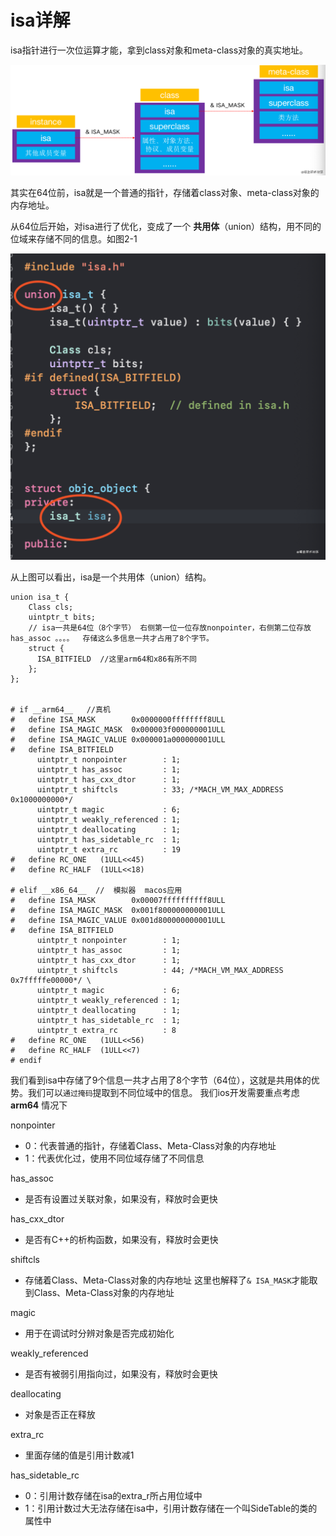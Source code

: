 # isa详解

isa指针进行一次位运算才能，拿到class对象和meta-class对象的真实地址。

![](../.gitbook/assets/image.png)

其实在64位前，isa就是一个普通的指针，存储着class对象、meta-class对象的内存地址。

从64位后开始，对isa进行了优化，变成了一个 **共用体**（union）结构，用不同的位域来存储不同的信息。如图2-1

![&#x56FE;2-1](../.gitbook/assets/image%20%282%29.png)

从上图可以看出，isa是一个共用体（union）结构。

```text
union isa_t {
    Class cls;
    uintptr_t bits;
    // isa一共是64位（8个字节） 右侧第一位一位存放nonpointer，右侧第二位存放has_assoc 。。。。  存储这么多信息一共才占用了8个字节。
    struct {
      ISA_BITFIELD  //这里arm64和x86有所不同
    };
};


# if __arm64__   //真机
#   define ISA_MASK        0x0000000ffffffff8ULL
#   define ISA_MAGIC_MASK  0x000003f000000001ULL
#   define ISA_MAGIC_VALUE 0x000001a000000001ULL
#   define ISA_BITFIELD                                                      
      uintptr_t nonpointer        : 1;                                       
      uintptr_t has_assoc         : 1;                                       
      uintptr_t has_cxx_dtor      : 1;                                       
      uintptr_t shiftcls          : 33; /*MACH_VM_MAX_ADDRESS 0x1000000000*/ 
      uintptr_t magic             : 6;                                       
      uintptr_t weakly_referenced : 1;                                       
      uintptr_t deallocating      : 1;                                       
      uintptr_t has_sidetable_rc  : 1;                                       
      uintptr_t extra_rc          : 19
#   define RC_ONE   (1ULL<<45)
#   define RC_HALF  (1ULL<<18)

# elif __x86_64__  //  模拟器  macos应用
#   define ISA_MASK        0x00007ffffffffff8ULL
#   define ISA_MAGIC_MASK  0x001f800000000001ULL
#   define ISA_MAGIC_VALUE 0x001d800000000001ULL
#   define ISA_BITFIELD                                                       
      uintptr_t nonpointer        : 1;                                       
      uintptr_t has_assoc         : 1;                                       
      uintptr_t has_cxx_dtor      : 1;                                       
      uintptr_t shiftcls          : 44; /*MACH_VM_MAX_ADDRESS 0x7fffffe00000*/ \
      uintptr_t magic             : 6;                                       
      uintptr_t weakly_referenced : 1;                                       
      uintptr_t deallocating      : 1;                                       
      uintptr_t has_sidetable_rc  : 1;                                       
      uintptr_t extra_rc          : 8
#   define RC_ONE   (1ULL<<56)
#   define RC_HALF  (1ULL<<7)
# endif

```

我们看到isa中存储了9个信息一共才占用了8个字节（64位），这就是共用体的优势。我们可以`通过掩码`提取到不同位域中的信息。 我们ios开发需要重点考虑 **arm64** 情况下



nonpointer

* 0：代表普通的指针，存储着Class、Meta-Class对象的内存地址
* 1：代表优化过，使用不同位域存储了不同信息

has\_assoc

* 是否有设置过关联对象，如果没有，释放时会更快

has\_cxx\_dtor

* 是否有C++的析构函数，如果没有，释放时会更快

shiftcls

* 存储着Class、Meta-Class对象的内存地址 这里也解释了`& ISA_MASK`才能取到Class、Meta-Class对象的内存地址

magic

* 用于在调试时分辨对象是否完成初始化

weakly\_referenced

* 是否有被弱引用指向过，如果没有，释放时会更快

deallocating

* 对象是否正在释放

extra\_rc

* 里面存储的值是引用计数减1

has\_sidetable\_rc

* 0：引用计数存储在isa的extra\_r所占用位域中
* 1：引用计数过大无法存储在isa中，引用计数存储在一个叫SideTable的类的属性中





